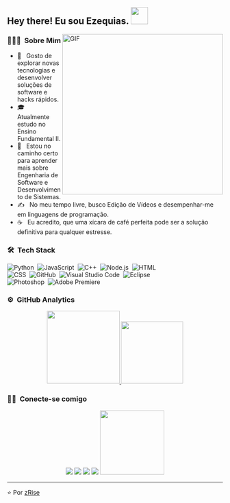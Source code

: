 <h2> Hey there! Eu sou Ezequias. <img src="https://imgur.com/CQ4eJGF.gif" width="40"></h2>
<img align="right" alt="GIF" src="https://github.com/Adam-pw/Adam-pw/blob/main/animation_500_kxa883sd.gif?raw=true" width="375"/>

### 👨🏻‍💻 &nbsp;Sobre Mim</h3>

- 🔭 &nbsp; Gosto de explorar novas tecnologias e desenvolver soluções de software e hacks rápidos.
- 🎓 &nbsp; Atualmente estudo no Ensino Fundamental II.
- 👣 &nbsp; Estou no caminho certo para aprender mais sobre Engenharia de Software e Desenvolvimento de Sistemas.
- ✍️ &nbsp; No meu tempo livre, busco Edição de Vídeos e desempenhar-me em linguagens de programação.
- ☕ &nbsp; Eu acredito, que uma xícara de café perfeita pode ser a solução definitiva para qualquer estresse.

### 🛠 &nbsp;Tech Stack

![Python](https://img.shields.io/badge/-Python-05122A?style=flat&logo=python)&nbsp;
![JavaScript](https://img.shields.io/badge/-JavaScript-05122A?style=flat&logo=javascript)&nbsp;
![C++](https://img.shields.io/badge/-C++-05122A?style=flat&logo=C%2B%2B&logoColor=00599C)&nbsp;
![Node.js](https://img.shields.io/badge/-Node.js-05122A?style=flat&logo=node.js)&nbsp;
![HTML](https://img.shields.io/badge/-HTML-05122A?style=flat&logo=HTML5)\
![CSS](https://img.shields.io/badge/-CSS-05122A?style=flat&logo=CSS3&logoColor=1572B6)&nbsp;
![GitHub](https://img.shields.io/badge/-GitHub-05122A?style=flat&logo=github)&nbsp;
![Visual Studio Code](https://img.shields.io/badge/-Visual%20Studio%20Code-05122A?style=flat&logo=visual-studio-code&logoColor=007ACC)&nbsp;
![Eclipse](https://img.shields.io/badge/-Eclipse-05122A?style=flat&logo=eclipse-ide&logoColor=2C2255)\
![Photoshop](https://img.shields.io/badge/-Photoshop-05122A?style=flat&logo=adobe-photoshop)&nbsp;
![Adobe Premiere](https://img.shields.io/badge/-Adobe%20Premiere-05122A?style=flat&logo=adobe&logoColor=007ACC)&nbsp;

### ⚙️ &nbsp;GitHub Analytics

<p align="center">
<a href="https://github.com/zRise">
  <img height="170em" src="https://github-readme-stats-eight-theta.vercel.app/api?username=zRise&show_icons=true&theme=algolia&include_all_commits=true&count_private=true"/>
  <img height="145em" src="https://github-readme-stats-eight-theta.vercel.app/api/top-langs/?username=zRise&layout=compact&langs_count=8&theme=algolia"/>
</a>
</p>

### 🤝🏻 &nbsp;Conecte-se comigo

<p align="center">
<a href="https://instagram.com/ezequias.cardoso1"><img src="https://img.shields.io/badge/-Instagram_-E4405F?style=flat&logo=Instagram&logoColor=white"/></a>
<a href="https://twitter.com/https_zrise"><img src="https://img.shields.io/badge/-Twitter-1877F2?style=flat&logo=Twitter&logoColor=white"/></a>
<a href="https://open.spotify.com/user/p5jcwdkx42mtbfzrknifi1njh"><img src="https://img.shields.io/badge/-Spotify-1DD860?style=flat&logo=Spotify&logoColor=white"/></a>
<a href="https://discord.com/users/530684733475127296"><img src="https://img.shields.io/badge/-zRise-5865F2?style=flat&logo=Discord&logoColor=white"/></a>
<a href="https://zrise.online/"><img src="https://i.imgur.com/W4JC96q.png" width="150"/></a>
</p>

-----
⭐️ Por [zRise](https://github.com/zRise)

